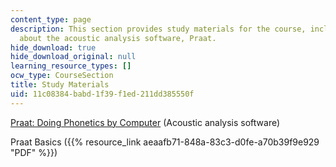 ```yaml
---
content_type: page
description: This section provides study materials for the course, including information
  about the acoustic analysis software, Praat.
hide_download: true
hide_download_original: null
learning_resource_types: []
ocw_type: CourseSection
title: Study Materials
uid: 11c08384-babd-1f39-f1ed-211dd385550f
---
```


[Praat: Doing Phonetics by Computer](http://www.fon.hum.uva.nl/praat/) (Acoustic analysis software)

Praat Basics ({{% resource_link aeaafb71-848a-83c3-d0fe-a70b39f9e929 "PDF" %}})